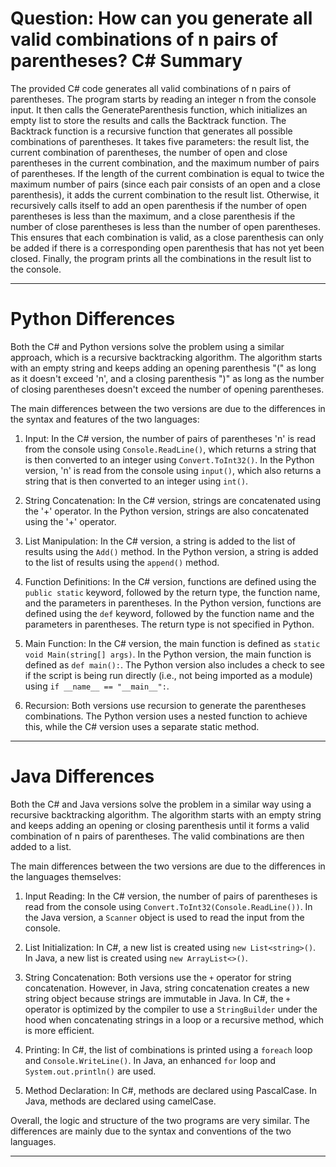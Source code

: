 # Question: How can you generate all valid combinations of n pairs of parentheses? C# Summary

The provided C# code generates all valid combinations of n pairs of parentheses. The program starts by reading an integer n from the console input. It then calls the GenerateParenthesis function, which initializes an empty list to store the results and calls the Backtrack function. The Backtrack function is a recursive function that generates all possible combinations of parentheses. It takes five parameters: the result list, the current combination of parentheses, the number of open and close parentheses in the current combination, and the maximum number of pairs of parentheses. If the length of the current combination is equal to twice the maximum number of pairs (since each pair consists of an open and a close parenthesis), it adds the current combination to the result list. Otherwise, it recursively calls itself to add an open parenthesis if the number of open parentheses is less than the maximum, and a close parenthesis if the number of close parentheses is less than the number of open parentheses. This ensures that each combination is valid, as a close parenthesis can only be added if there is a corresponding open parenthesis that has not yet been closed. Finally, the program prints all the combinations in the result list to the console.

---

# Python Differences

Both the C# and Python versions solve the problem using a similar approach, which is a recursive backtracking algorithm. The algorithm starts with an empty string and keeps adding an opening parenthesis "(" as long as it doesn't exceed 'n', and a closing parenthesis ")" as long as the number of closing parentheses doesn't exceed the number of opening parentheses.

The main differences between the two versions are due to the differences in the syntax and features of the two languages:

1. Input: In the C# version, the number of pairs of parentheses 'n' is read from the console using `Console.ReadLine()`, which returns a string that is then converted to an integer using `Convert.ToInt32()`. In the Python version, 'n' is read from the console using `input()`, which also returns a string that is then converted to an integer using `int()`.

2. String Concatenation: In the C# version, strings are concatenated using the '+' operator. In the Python version, strings are also concatenated using the '+' operator.

3. List Manipulation: In the C# version, a string is added to the list of results using the `Add()` method. In the Python version, a string is added to the list of results using the `append()` method.

4. Function Definitions: In the C# version, functions are defined using the `public static` keyword, followed by the return type, the function name, and the parameters in parentheses. In the Python version, functions are defined using the `def` keyword, followed by the function name and the parameters in parentheses. The return type is not specified in Python.

5. Main Function: In the C# version, the main function is defined as `static void Main(string[] args)`. In the Python version, the main function is defined as `def main():`. The Python version also includes a check to see if the script is being run directly (i.e., not being imported as a module) using `if __name__ == "__main__":`.

6. Recursion: Both versions use recursion to generate the parentheses combinations. The Python version uses a nested function to achieve this, while the C# version uses a separate static method.

---

# Java Differences

Both the C# and Java versions solve the problem in a similar way using a recursive backtracking algorithm. The algorithm starts with an empty string and keeps adding an opening or closing parenthesis until it forms a valid combination of n pairs of parentheses. The valid combinations are then added to a list.

The main differences between the two versions are due to the differences in the languages themselves:

1. Input Reading: In the C# version, the number of pairs of parentheses is read from the console using `Convert.ToInt32(Console.ReadLine())`. In the Java version, a `Scanner` object is used to read the input from the console.

2. List Initialization: In C#, a new list is created using `new List<string>()`. In Java, a new list is created using `new ArrayList<>()`.

3. String Concatenation: Both versions use the `+` operator for string concatenation. However, in Java, string concatenation creates a new string object because strings are immutable in Java. In C#, the `+` operator is optimized by the compiler to use a `StringBuilder` under the hood when concatenating strings in a loop or a recursive method, which is more efficient.

4. Printing: In C#, the list of combinations is printed using a `foreach` loop and `Console.WriteLine()`. In Java, an enhanced `for` loop and `System.out.println()` are used.

5. Method Declaration: In C#, methods are declared using PascalCase. In Java, methods are declared using camelCase.

Overall, the logic and structure of the two programs are very similar. The differences are mainly due to the syntax and conventions of the two languages.

---
